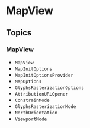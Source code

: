 #  MapView

## Topics

### MapView

- ``MapView``
- ``MapInitOptions``
- ``MapInitOptionsProvider``
- ``MapOptions``
- ``GlyphsRasterizationOptions``
- ``AttributionURLOpener``
- ``ConstrainMode``
- ``GlyphsRasterizationMode``
- ``NorthOrientation``
- ``ViewportMode``



